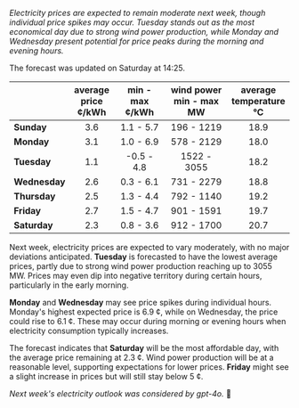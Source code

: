 *Electricity prices are expected to remain moderate next week, though individual price spikes may occur. Tuesday stands out as the most economical day due to strong wind power production, while Monday and Wednesday present potential for price peaks during the morning and evening hours.*

The forecast was updated on Saturday at 14:25.

|            | average<br>price<br>¢/kWh | min - max<br>¢/kWh | wind power<br>min - max<br>MW | average<br>temperature<br>°C |
|:-------------|:----------------:|:----------------:|:-------------:|:-------------:|
| **Sunday**    |         3.6         |        1.1 - 5.7        |     196 - 1219     |        18.9         |
| **Monday**    |         3.1         |        1.0 - 6.9        |     578 - 2129     |        18.0         |
| **Tuesday**   |         1.1         |       -0.5 - 4.8        |     1522 - 3055    |        18.2         |
| **Wednesday** |         2.6         |        0.3 - 6.1        |     731 - 2279     |        18.8         |
| **Thursday**  |         2.5         |        1.3 - 4.4        |     792 - 1140     |        19.2         |
| **Friday**    |         2.7         |        1.5 - 4.7        |     901 - 1591     |        19.7         |
| **Saturday**  |         2.3         |        0.8 - 3.6        |     912 - 1700     |        20.7         |

Next week, electricity prices are expected to vary moderately, with no major deviations anticipated. **Tuesday** is forecasted to have the lowest average prices, partly due to strong wind power production reaching up to 3055 MW. Prices may even dip into negative territory during certain hours, particularly in the early morning.

**Monday** and **Wednesday** may see price spikes during individual hours. Monday's highest expected price is 6.9 ¢, while on Wednesday, the price could rise to 6.1 ¢. These may occur during morning or evening hours when electricity consumption typically increases.

The forecast indicates that **Saturday** will be the most affordable day, with the average price remaining at 2.3 ¢. Wind power production will be at a reasonable level, supporting expectations for lower prices. **Friday** might see a slight increase in prices but will still stay below 5 ¢.

*Next week's electricity outlook was considered by gpt-4o.* 🎐
